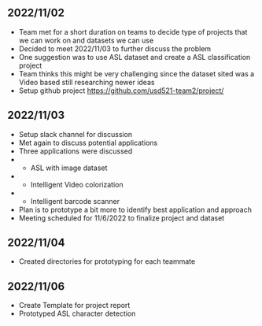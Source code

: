 ## 2022/11/02
- Team met for a short duration on teams to decide type of projects that we can work on and datasets we can use
- Decided to meet 2022/11/03 to further discuss the problem
- One suggestion was to use ASL dataset and create a ASL classification project
- Team thinks this might be very challenging since the dataset sited was a Video based still researching newer ideas
- Setup github project https://github.com/usd521-team2/project/

## 2022/11/03
- Setup slack channel for discussion
- Met again to discuss potential applications
- Three applications were discussed
- - ASL with image dataset
- - Intelligent Video colorization
- - Intelligent barcode scanner
- Plan is to prototype a bit more to identify best application and approach
- Meeting scheduled for 11/6/2022 to finalize project and dataset

## 2022/11/04
- Created directories for prototyping for each teammate

## 2022/11/06
- Create Template for project report
- Prototyped ASL character detection
